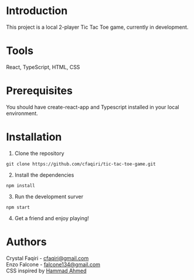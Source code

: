 # Introduction
This project is a local 2-player Tic Tac Toe game, currently in development. 

# Tools
React, TypeScript, HTML, CSS

# Prerequisites
You should have create-react-app and Typescript installed in your local environment. 

# Installation
1. Clone the repository
```
git clone https://github.com/cfaqiri/tic-tac-toe-game.git
```
2. Install the dependencies
```
npm install
```
3. Run the development surver
```
npm start
```
4. Get a friend and enjoy playing!

# Authors
Crystal Faqiri - cfaqiri@gmail.com \
Enzo Falcone - falcone134@gmail.com \
CSS inspired by [Hammad Ahmed](https://codepen.io/shammadahmed/pen/JOWEGW)
